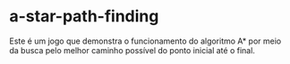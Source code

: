 # a-star-path-finding
 Este é um jogo que demonstra o funcionamento do algoritmo A* por meio da busca pelo melhor caminho possível do ponto inicial até o final.
